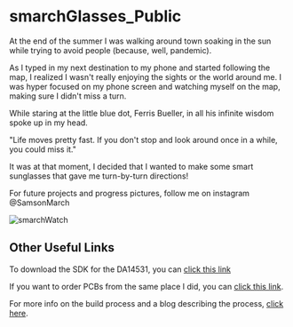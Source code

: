 # smarchGlasses_Public

At the end of the summer I was walking around town soaking in the sun while trying to avoid people (because, well, pandemic). 

As I typed in my next destination to my phone and started following the map, I realized I wasn't really enjoying the sights or the world around me. I was hyper focused on my phone screen and watching myself on the map, making sure I didn't miss a turn. 

While staring at the little blue dot, Ferris Bueller, in all his infinite wisdom spoke up in my head.

"Life moves pretty fast. If you don't stop and look around once in a while, you could miss it."

It was at that moment, I decided that I wanted to make some smart sunglasses that gave me turn-by-turn directions!

For future projects and progress pictures, follow me on instagram @SamsonMarch

![smarchWatch](glamourShot.png)

## Other Useful Links
To download the SDK for the DA14531, you can [click this link](https://support.dialog-semiconductor.com/system/files/restricted/SDK_6.0.14.1114.zip)

If you want to order PCBs from the same place I did, you can [click this link](https://www.pcbway.com/project/shareproject/smarchGlasses.html).

For more info on the build process and a blog describing the process, [click here](https://imgur.com/a/FSBwD3g).